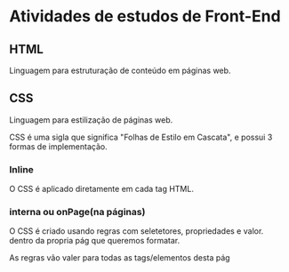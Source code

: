 # Atividades de estudos de Front-End

## HTML

Linguagem para estruturação de conteúdo em páginas web.

## CSS

Linguagem para estilização de páginas web.

CSS é uma sigla que significa "Folhas de Estilo em Cascata", e possui 3 formas de implementação.

### Inline

O CSS é aplicado diretamente em cada tag HTML.



### interna ou onPage(na páginas)


O CSS é criado usando regras com seletetores, propriedades e valor. dentro da propria pág que queremos formatar.


As regras vão valer para todas as tags/elementos desta pág


